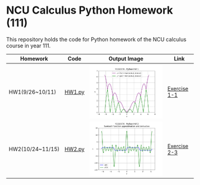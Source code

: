 # NCU Calculus Python Homework (111)

This repository holds the code for Python homework of the NCU calculus course
in year 111.

| Homework         | Code                             | Output Image      | Link                     |
|------------------|----------------------------------|-------------------|--------------------------|
| HW1(9/26~10/11)  | [HW1.py](/HW1/HW1.py)            | ![](/HW1/HW1.png) | [Exercise 1-1][HW1 Link] |
| HW2(10/24~11/15) | [HW2.py](/HW2/HW2_submission.py) | ![](/HW2/HW2.png) | [Exercise 2-3][HW2 Link] |

[HW1 Link]: http://python.math.ncu.edu.tw/exercise/python/1-1
[HW2 Link]: http://python.math.ncu.edu.tw/exercise/python/2-3
